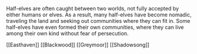 Half-elves are often caught between two worlds, not fully accepted by either humans or elves. As a result, many half-elves have become nomadic, traveling the land and seeking out communities where they can fit in. Some half-elves have even formed their own communities, where they can live among their own kind without fear of persecution.



[[Easthaven]]
[[Blackwood]]
[[Greymoor]]
[[Shadowsong]]